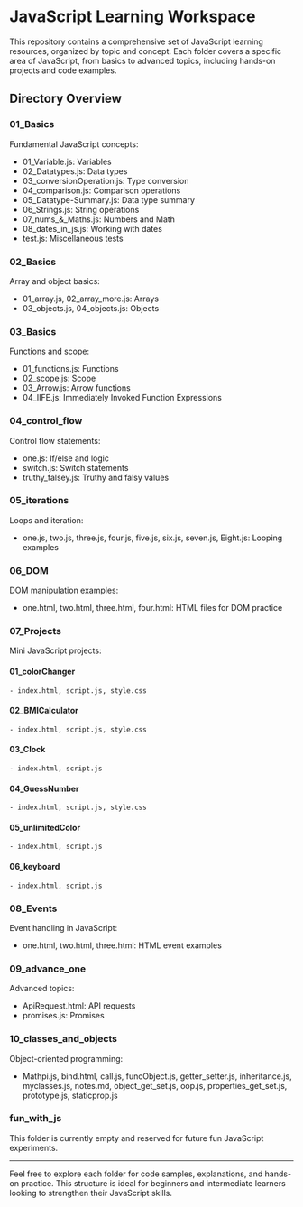 # JavaScript Learning Workspace

This repository contains a comprehensive set of JavaScript learning resources, organized by topic and concept. Each folder covers a specific area of JavaScript, from basics to advanced topics, including hands-on projects and code examples.

## Directory Overview

### 01_Basics
Fundamental JavaScript concepts:
- 01_Variable.js: Variables
- 02_Datatypes.js: Data types
- 03_conversionOperation.js: Type conversion
- 04_comparison.js: Comparison operations
- 05_Datatype-Summary.js: Data type summary
- 06_Strings.js: String operations
- 07_nums_&_Maths.js: Numbers and Math
- 08_dates_in_js.js: Working with dates
- test.js: Miscellaneous tests

### 02_Basics
Array and object basics:
- 01_array.js, 02_array_more.js: Arrays
- 03_objects.js, 04_objects.js: Objects

### 03_Basics
Functions and scope:
- 01_functions.js: Functions
- 02_scope.js: Scope
- 03_Arrow.js: Arrow functions
- 04_IIFE.js: Immediately Invoked Function Expressions

### 04_control_flow
Control flow statements:
- one.js: If/else and logic
- switch.js: Switch statements
- truthy_falsey.js: Truthy and falsy values

### 05_iterations
Loops and iteration:
- one.js, two.js, three.js, four.js, five.js, six.js, seven.js, Eight.js: Looping examples

### 06_DOM
DOM manipulation examples:
- one.html, two.html, three.html, four.html: HTML files for DOM practice

### 07_Projects
Mini JavaScript projects:
#### 01_colorChanger
	- index.html, script.js, style.css
#### 02_BMICalculator
	- index.html, script.js, style.css
#### 03_Clock
	- index.html, script.js
#### 04_GuessNumber
	- index.html, script.js, style.css
#### 05_unlimitedColor
	- index.html, script.js
#### 06_keyboard
	- index.html, script.js

### 08_Events
Event handling in JavaScript:
- one.html, two.html, three.html: HTML event examples

### 09_advance_one
Advanced topics:
- ApiRequest.html: API requests
- promises.js: Promises

### 10_classes_and_objects
Object-oriented programming:
- Mathpi.js, bind.html, call.js, funcObject.js, getter_setter.js, inheritance.js, myclasses.js, notes.md, object_get_set.js, oop.js, properties_get_set.js, prototype.js, staticprop.js

### fun_with_js
This folder is currently empty and reserved for future fun JavaScript experiments.

---

Feel free to explore each folder for code samples, explanations, and hands-on practice. This structure is ideal for beginners and intermediate learners looking to strengthen their JavaScript skills.